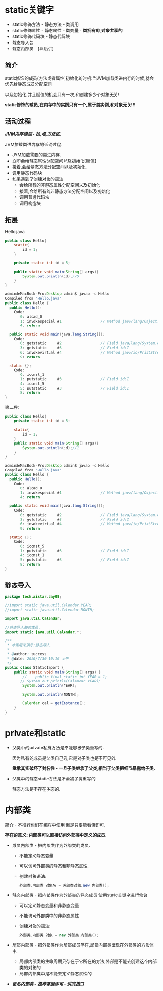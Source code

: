 # static关键字

* static修饰方法 - 静态方法 - 类调用
* static修饰属性 - 静态属性 - 类变量 - **类拥有的,对象共享的**
* static修饰代码块 - 静态代码块
* 静态导入包
* 静态内部类 - [以后讲]



## 简介

static修饰的成员(方法或者属性)初始化的时机:当JVM加载类进内存的时候,就会优先给静态成员分配空间

以及初始化,并且赋值的机会只有一次,和创建多少个对象无关!

**static修饰的成员,在内存中的实例只有一个,属于类实例,和对象无关!!!**



## 活动过程

***JVM内存模型 - 栈,堆,方法区.***

JVM加载类进内存的活动过程.

* JVM加载需要的类进内存.
* 立即会给静态属性分配空间以及初始化[赋值]
* 接着,会给静态方法分配空间以及初始化.
* 调用静态代码块
* 如果遇到了创建对象的语法
  * 会给所有的非静态属性分配空间以及初始化
  * 接着,会给所有的非静态方法分配空间以及初始化
  * 调用普通代码块
  * 调用构造块



## 拓展

Hello.java

~~~java
public class Hello{
    static{
        id = 1;
    }

    private static int id = 5;

    public static void main(String[] args){
        System.out.println(id);//5
    }
}
~~~

~~~java
admindeMacBook-Pro:Desktop admin$ javap -c Hello
Compiled from "Hello.java"
public class Hello {
  public Hello();
    Code:
       0: aload_0
       1: invokespecial #1                  // Method java/lang/Object."<init>":()V
       4: return

  public static void main(java.lang.String[]);
    Code:
       0: getstatic     #2                  // Field java/lang/System.out:Ljava/io/PrintStream;
       3: getstatic     #3                  // Field id:I
       6: invokevirtual #4                  // Method java/io/PrintStream.println:(I)V
       9: return

  static {};
    Code:
       0: iconst_1
       1: putstatic     #3                  // Field id:I
       4: iconst_5
       5: putstatic     #3                  // Field id:I
       8: return
}
~~~

第二种:

~~~java
public class Hello{
    private static int id = 5;
  
    static{
        id = 1;
    }
    public static void main(String[] args){
        System.out.println(id);//1
    }
}
~~~

~~~java
admindeMacBook-Pro:Desktop admin$ javap -c Hello
Compiled from "Hello.java"
public class Hello {
  public Hello();
    Code:
       0: aload_0
       1: invokespecial #1                  // Method java/lang/Object."<init>":()V
       4: return

  public static void main(java.lang.String[]);
    Code:
       0: getstatic     #2                  // Field java/lang/System.out:Ljava/io/PrintStream;
       3: getstatic     #3                  // Field id:I
       6: invokevirtual #4                  // Method java/io/PrintStream.println:(I)V
       9: return

  static {};
    Code:
       0: iconst_5
       1: putstatic     #3                  // Field id:I
       4: iconst_1
       5: putstatic     #3                  // Field id:I
       8: return
}

~~~



## 静态导入

~~~java
package tech.aistar.day09;

//import static java.util.Calendar.YEAR;
//import static java.util.Calendar.MONTH;

import java.util.Calendar;

//静态导入静态成员.
import static java.util.Calendar.*;

/**
 * 本类用来演示:静态导入
 *
 * @author: success
 * @date: 2020/7/30 10:16 上午
 */
public class StaticImport {
    public static void main(String[] args) {
        //    public final static int YEAR = 1;
       // System.out.println(Calendar.YEAR);
        System.out.println(YEAR);

        System.out.println(MONTH);

        Calendar cal = getInstance();
    }
}

~~~



# private和static

* 父类中的private私有方法是不能够被子类重写的.

  因为私有的成员是父类自己的,它是对子类也是不可见的.

  **继承其实破坏了封装性 - 一旦子类继承了父类,相当于父类把细节暴露给子类.**



* 父类中的静态static方法是不会被子类重写的.

  静态方法是不存在多态的.



# 内部类

简介 - 不推荐你们在编程中使用,但是只要能看懂即可.

**存在的意义: 内部类可以直接访问外部类中定义的成员.**

* 成员内部类 - 把内部类作为外部类的成员.

  * 不能定义静态变量

  * 可以访问外部类的静态和非静态属性.

  * 创建对象语法:

    ~~~java
    外部类.内部类 对象名 = 外部类对象.new 内部类();
    ~~~

* 静态内部类 - 把内部类作为外部类的静态成员.使用static关键字进行修饰

  * 可以定义静态变量和非静态变量

  * 不能访问外部类中的非静态属性

  * 创建对象的语法:

    ~~~java
    外部类.内部类 对象 = new 外部类.内部类();
    ~~~

* 局部内部类 - 把外部类作为局部成员存在,局部内部类出现在外部类的方法体中.

  * 局部内部类的生命周期只存在于它所在的方法,外部是不能去创建这个内部类的对象的
  * 局部内部类中是不能去定义静态属性的

* ***匿名内部类 - 推荐掌握即可 - 讲完接口***

